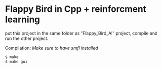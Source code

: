 # Flappy Bird in Cpp + reinforcment learning

put this project in the same folder as "Flappy_Bird_AI" project, compile and run the other project.

Compilation:
*Make sure to have smfl installed*

```bash
$ make
$ make gui
```

